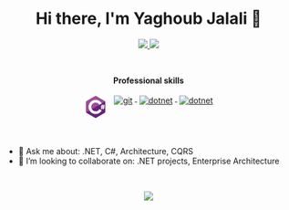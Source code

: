 <h1 align="center">Hi there, I'm Yaghoub Jalali 👋</h1>

<p align="center"> 
 <a href="https://github.com/YaghoubJalali" alt="Yaghoub Jalali's github stats">
   <img src="https://img.shields.io/badge/-@YaghoubJalali-%23181717?style=flat-square&logo=github" />
 </a>
 <a href="https://www.linkedin.com/in/yaghoub-jalali-6a4005134/" alt="yaghoub jalali's github stats">
   <img src="https://img.shields.io/badge/-YaghoubJalali-blue?style=flat-square&logo=Linkedin&logoColor=white&link=https://www.linkedin.com/in/yaghoub-jalali-6a4005134" />
 </a>
</p>
<br/>
<p align="center"> 
 <strong>
  Professional skills
  </strong>
</p>

<p align="center">
  <a>
    <img src="https://raw.githubusercontent.com/devicons/devicon/master/icons/csharp/csharp-original.svg" alt="git" style="vertical-align:top; margin:4px; width="40" height="40"">
  </a>
  
  <a href="https://git-scm.com/">
    <img src="https://www.vectorlogo.zone/logos/git-scm/git-scm-ar21.svg" alt="git" style="vertical-align:top; margin:4px;">
  </a>
  
  <a href="https://dotnet.microsoft.com/">
    <img src="https://upload.wikimedia.org/wikipedia/commons/e/ee/.NET_Core_Logo.svg" height="60px" alt="dotnet" style="vertical-align:top; margin:4px;">
  </a>
  <a href="https://dotnet.microsoft.com/">
    <img src="https://www.vectorlogo.zone/logos/dotnet/dotnet-ar21.svg" alt="dotnet" style="vertical-align:top; margin:4px;">
  </a>
  <br/>
</p>
<br/>


- 💬 Ask me about: .NET, C#, Architecture, CQRS
- 👯 I’m looking to collaborate on: .NET projects, Enterprise Architecture

<br/>

<p align="center">
 <a href="#" alt="Yaghoub Jalali's github stats">
  <img src="https://github-readme-stats.vercel.app/api?username=yaghoubjalali&show_icons=true" />
 </a>
</p>


